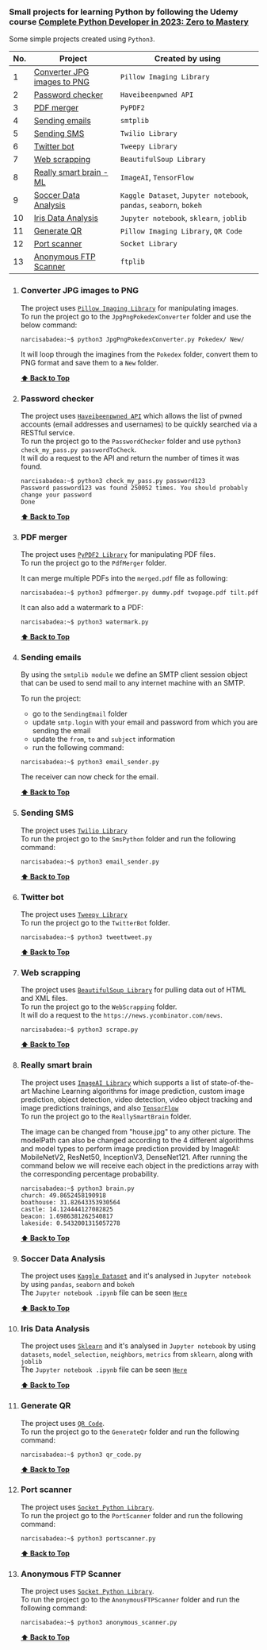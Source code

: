 ### Small projects for learning Python by following the Udemy course [Complete Python Developer in 2023: Zero to Mastery](https://www.udemy.com/course/complete-python-developer-zero-to-mastery/)

Some simple projects created using `Python3`.

| No. | Project                                                     | Created by using                                                   |
| --- | ----------------------------------------------------------- | ------------------------------------------------------------------ |
| 1   | [Converter JPG images to PNG](#converter-jpg-images-to-png) | `Pillow Imaging Library`                                           |
| 2   | [Password checker](#password-checker)                       | `Haveibeenpwned API`                                               |
| 3   | [PDF merger](#pdf-merger)                                   | `PyPDF2`                                                           |
| 4   | [Sending emails](#sending-emails)                           | `smtplib`                                                          |
| 5   | [Sending SMS](#sending-sms)                                 | `Twilio Library`                                                   |
| 6   | [Twitter bot](#twitter-bot)                                 | `Tweepy Library`                                                   |
| 7   | [Web scrapping](#web-scrapping)                             | `BeautifulSoup Library`                                            |
| 8   | [Really smart brain - ML](#really-smart-brain)              | `ImageAI`, `TensorFlow`                                            |
| 9   | [Soccer Data Analysis](#soccer-data-analysis)               | `Kaggle Dataset`, `Jupyter notebook`, `pandas`, `seaborn`, `bokeh` |
| 10  | [Iris Data Analysis](#iris-data-analysis)                   | `Jupyter notebook`, `sklearn`, `joblib`                            |
| 11  | [Generate QR](#generate-qr)                                 | `Pillow Imaging Library`, `QR Code`                                |
| 12  | [Port scanner](#port-scanner)                               | `Socket Library`                                                   |
| 13  | [Anonymous FTP Scanner](#anonymous-FTP-Scanner)             | `ftplib`                                                           |

1. ### Converter JPG images to PNG

   The project uses [`Pillow Imaging Library`](https://pillow.readthedocs.io/en/stable/) for manipulating images. <br>
   To run the project go to the `JpgPngPokedexConverter` folder and use the below command: <br>

   ```console
   narcisabadea:~$ python3 JpgPngPokedexConverter.py Pokedex/ New/
   ```

   It will loop through the imagines from the `Pokedex` folder, convert them to PNG format and save them to a `New` folder.

   **[⬆ Back to Top](#small-python-projects)**

2. ### Password checker

   The project uses [`Haveibeenpwned API`](https://haveibeenpwned.com/API/v3) which allows the list of pwned accounts (email addresses and usernames) to be quickly searched via a RESTful service. <br>
   To run the project go to the `PasswordChecker` folder and use `python3 check_my_pass.py passwordToCheck`. <br>
   It will do a request to the API and return the number of times it was found. <br>

   ```console
   narcisabadea:~$ python3 check_my_pass.py password123
   Password password123 was found 250052 times. You should probably change your password
   Done
   ```

   **[⬆ Back to Top](#small-python-projects)**

3. ### PDF merger

   The project uses [`PyPDF2 Library`](https://pillow.readthedocs.io/en/stable/) for manipulating PDF files. <br>
   To run the project go to the `PdfMerger` folder. <br>

   It can merge multiple PDFs into the `merged.pdf` file as following:

   ```console
   narcisabadea:~$ python3 pdfmerger.py dummy.pdf twopage.pdf tilt.pdf
   ```

   It can also add a watermark to a PDF:

   ```console
   narcisabadea:~$ python3 watermark.py
   ```

   **[⬆ Back to Top](#small-python-projects)**

4. ### Sending emails

   By using the `smtplib module` we define an SMTP client session object that can be used to send mail to any internet machine with an SMTP.

   To run the project:

   - go to the `SendingEmail` folder
   - update `smtp.login` with your email and password from which you are sending the email
   - update the `from`, `to` and `subject` information
   - run the following command: <br>

   ```console
   narcisabadea:~$ python3 email_sender.py
   ```

   The receiver can now check for the email.

   **[⬆ Back to Top](#small-python-projects)**

5. ### Sending SMS

   The project uses [`Twilio Library`](https://www.twilio.com/) <br>
   To run the project go to the `SmsPython` folder and run the following command: <br>

   ```console
   narcisabadea:~$ python3 email_sender.py
   ```

   **[⬆ Back to Top](#small-python-projects)**

6. ### Twitter bot

   The project uses [`Tweepy Library`](https://www.tweepy.org/) <br>
   To run the project go to the `TwitterBot` folder. <br>

   ```console
   narcisabadea:~$ python3 tweettweet.py
   ```

   **[⬆ Back to Top](#small-python-projects)**

7. ### Web scrapping

   The project uses [`BeautifulSoup Library`](https://www.crummy.com/software/BeautifulSoup/bs4/doc/) for pulling data out of HTML and XML files. <br>
   To run the project go to the `WebScrapping` folder. <br>
   It will do a request to the `https://news.ycombinator.com/news`.

   ```console
   narcisabadea:~$ python3 scrape.py
   ```

   **[⬆ Back to Top](#small-python-projects)**

8. ### Really smart brain

   The project uses [`ImageAI Library`](https://github.com/OlafenwaMoses/ImageAI) which supports a list of state-of-the-art Machine Learning algorithms for image prediction, custom image prediction, object detection, video detection, video object tracking and image predictions trainings, and also [`TensorFlow`](https://www.tensorflow.org/) <br>
   To run the project go to the `ReallySmartBrain` folder. <br>

   The image can be changed from "house.jpg" to any other picture.
   The modelPath can also be changed according to the 4 different algorithms and model types to perform image prediction provided by ImageAI: MobileNetV2, ResNet50, InceptionV3, DenseNet121.
   After running the command below we will receive each object in the predictions array with the corresponding percentage probability.

   ```console
   narcisabadea:~$ python3 brain.py
   church: 49.8652458190918
   boathouse: 31.82643353930564
   castle: 14.124444127082825
   beacon: 1.6986381262540817
   lakeside: 0.5432001315057278
   ```

   **[⬆ Back to Top](#small-python-projects)**

9. ### Soccer Data Analysis

   The project uses [`Kaggle Dataset`](https://www.kaggle.com/) and it's analysed in `Jupyter notebook` by using `pandas`, `seaborn` and `bokeh` <br>
   The `Jupyter notebook .ipynb` file can be seen [`Here`](https://github.com/narcisabadea/Small-python-projects/blob/main/SoccerAnalysis/Soccer.ipynb)

   **[⬆ Back to Top](#small-python-projects)**

10. ### Iris Data Analysis

    The project uses [`Sklearn`](https://scikit-learn.org/stable/) and it's analysed in `Jupyter notebook` by using `datasets`, `model_selection`, `neighbors`, `metrics` from `sklearn`, along with `joblib` <br>
    The `Jupyter notebook .ipynb` file can be seen [`Here`](https://github.com/narcisabadea/Small-python-projects/blob/main/IrisAnalysis/Iris.ipynb)

    **[⬆ Back to Top](#small-python-projects)**

11. ### Generate QR

    The project uses [`QR Code`](https://pypi.org/project/qrcode/). <br>
    To run the project go to the `GenerateQr` folder and run the following command: <br>

    ```console
    narcisabadea:~$ python3 qr_code.py
    ```

      <!-- Source: https://www.codedex.io/projects/generate-a-qr-code-with-python -->

    **[⬆ Back to Top](#small-python-projects)**

12. ### Port scanner

    The project uses [`Socket Python Library`](https://pypi.org/project/qrcode/). <br>
    To run the project go to the `PortScanner` folder and run the following command: <br>

    ```console
    narcisabadea:~$ python3 portscanner.py
    ```

      <!-- Source: https://medium.com/vinsloev-academy/python-cybersecurity-build-a-port-scanner-13b798a1b654 -->

    **[⬆ Back to Top](#small-python-projects)**

13. ### Anonymous FTP Scanner

    The project uses [`Socket Python Library`](https://pypi.org/project/qrcode/). <br>
    To run the project go to the `AnonymousFTPScanner` folder and run the following command: <br>

    ```console
    narcisabadea:~$ python3 anonymous_scanner.py
    ```

      <!-- Source: https://medium.com/vinsloev-academy/python-cybersecurity-for-beginners-build-anonymous-ftp-scanner-a62f0534fcf5 -->

    **[⬆ Back to Top](#small-python-projects)**
